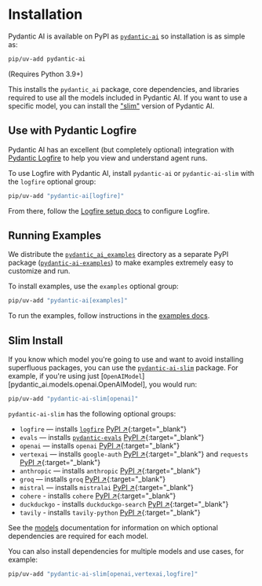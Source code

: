 # Installation

Pydantic AI is available on PyPI as [`pydantic-ai`](https://pypi.org/project/pydantic-ai/) so installation is as simple as:

```bash
pip/uv-add pydantic-ai
```

(Requires Python 3.9+)

This installs the `pydantic_ai` package, core dependencies, and libraries required to use all the models
included in Pydantic AI. If you want to use a specific model, you can install the ["slim"](#slim-install) version of Pydantic AI.

## Use with Pydantic Logfire

Pydantic AI has an excellent (but completely optional) integration with [Pydantic Logfire](https://pydantic.dev/logfire) to help you view and understand agent runs.

To use Logfire with Pydantic AI, install `pydantic-ai` or `pydantic-ai-slim` with the `logfire` optional group:

```bash
pip/uv-add "pydantic-ai[logfire]"
```

From there, follow the [Logfire setup docs](logfire.md#using-logfire) to configure Logfire.

## Running Examples

We distribute the [`pydantic_ai_examples`](https://github.com/pydantic/pydantic-ai/tree/main/examples/pydantic_ai_examples) directory as a separate PyPI package ([`pydantic-ai-examples`](https://pypi.org/project/pydantic-ai-examples/)) to make examples extremely easy to customize and run.

To install examples, use the `examples` optional group:

```bash
pip/uv-add "pydantic-ai[examples]"
```

To run the examples, follow instructions in the [examples docs](examples/index.md).

## Slim Install

If you know which model you're going to use and want to avoid installing superfluous packages, you can use the [`pydantic-ai-slim`](https://pypi.org/project/pydantic-ai-slim/) package.
For example, if you're using just [`OpenAIModel`][pydantic_ai.models.openai.OpenAIModel], you would run:

```bash
pip/uv-add "pydantic-ai-slim[openai]"
```

`pydantic-ai-slim` has the following optional groups:

- `logfire` — installs [`logfire`](logfire.md) [PyPI ↗](https://pypi.org/project/logfire){:target="\_blank"}
- `evals` — installs [`pydantic-evals`](evals.md) [PyPI ↗](https://pypi.org/project/pydantic-evals){:target="\_blank"}
- `openai` — installs `openai` [PyPI ↗](https://pypi.org/project/openai){:target="\_blank"}
- `vertexai` — installs `google-auth` [PyPI ↗](https://pypi.org/project/google-auth){:target="\_blank"} and `requests` [PyPI ↗](https://pypi.org/project/requests){:target="\_blank"}
- `anthropic` — installs `anthropic` [PyPI ↗](https://pypi.org/project/anthropic){:target="\_blank"}
- `groq` — installs `groq` [PyPI ↗](https://pypi.org/project/groq){:target="\_blank"}
- `mistral` — installs `mistralai` [PyPI ↗](https://pypi.org/project/mistralai){:target="\_blank"}
- `cohere` - installs `cohere` [PyPI ↗](https://pypi.org/project/cohere){:target="\_blank"}
- `duckduckgo` - installs `duckduckgo-search` [PyPI ↗](https://pypi.org/project/duckduckgo-search){:target="\_blank"}
- `tavily` - installs `tavily-python` [PyPI ↗](https://pypi.org/project/tavily-python){:target="\_blank"}

See the [models](models/index.md) documentation for information on which optional dependencies are required for each model.

You can also install dependencies for multiple models and use cases, for example:

```bash
pip/uv-add "pydantic-ai-slim[openai,vertexai,logfire]"
```
